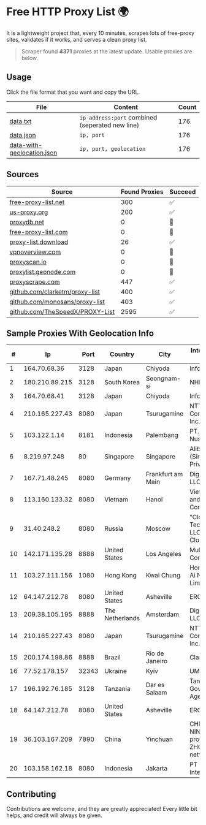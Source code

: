 
# Free HTTP Proxy List 🌍

It is a lightweight project that, every 10 minutes, scrapes lots of free-proxy sites, validates if it works, and serves a clean proxy list.


> Scraper found **4371** proxies at the latest update. Usable proxies are below.

## Usage

Click the file format that you want and copy the URL.


|File|Content|Count|
|----|-------|-----|
|[data.txt](https://raw.githubusercontent.com/themiralay/Proxy-List-World/master/data.txt)|`ip_address:port` combined (seperated new line)|176|
|[data.json](https://raw.githubusercontent.com/themiralay/Proxy-List-World/master/data.json)|`ip, port`|176|
|[data-with-geolocation.json](https://raw.githubusercontent.com/themiralay/Proxy-List-World/master/data-with-geolocation.json)|`ip, port, geolocation`|176|

## Sources

|Source|Found Proxies|Succeed|
|------|-------------|-------|
|[free-proxy-list.net](https://free-proxy-list.net)|300|✅|
|[us-proxy.org](https://www.us-proxy.org)|200|✅|
|[proxydb.net](http://proxydb.net)|0|🚫|
|[free-proxy-list.com](https://free-proxy-list.com/?page=&port=&type%5B%5D=http&type%5B%5D=https&up_time=0&search=Search)|0|🚫|
|[proxy-list.download](https://www.proxy-list.download/HTTP)|26|✅|
|[vpnoverview.com](https://vpnoverview.com/privacy/anonymous-browsing/free-proxy-servers)|0|🚫|
|[proxyscan.io](https://www.proxyscan.io)|0|🚫|
|[proxylist.geonode.com](https://proxylist.geonode.com/api/proxy-list?limit=300&page=1&sort_by=lastChecked&sort_type=desc&protocols=http,https)|0|🚫|
|[proxyscrape.com](https://api.proxyscrape.com/v2/?request=displayproxies&protocol=http&timeout=10000&country=all&ssl=all&anonymity=all)|447|✅|
|[github.com/clarketm/proxy-list](https://raw.githubusercontent.com/clarketm/proxy-list/master/proxy-list-raw.txt)|400|✅|
|[github.com/monosans/proxy-list](https://raw.githubusercontent.com/monosans/proxy-list/main/proxies/http.txt)|403|✅|
|[github.com/TheSpeedX/PROXY-List](https://raw.githubusercontent.com/TheSpeedX/PROXY-List/master/http.txt)|2595|✅|


## Sample Proxies With Geolocation Info

|#|Ip|Port|Country|City|Internet Service Provider|
|-|--|----|-------|----|-------------------------|
|1|164.70.68.36|3128|Japan|Chiyoda|InfoSphere|
|2|180.210.89.215|3128|South Korea|Seongnam-si|NHNCLOUD|
|3|164.70.68.41|3128|Japan|Chiyoda|InfoSphere|
|4|210.165.227.43|8080|Japan|Tsurugamine|NTT PC Communications, Inc.|
|5|103.122.1.14|8181|Indonesia|Palembang|PT. Java Digital Nusantara|
|6|8.219.97.248|80|Singapore|Singapore|Alibaba Cloud (Singapore) Private Limited|
|7|167.71.48.245|8080|Germany|Frankfurt am Main|DigitalOcean, LLC|
|8|113.160.133.32|8080|Vietnam|Hanoi|VietNam Post and Telecom Corporation|
|9|31.40.248.2|8080|Russia|Moscow|"Cloud Technologies" LLC trading as Cloud.ru|
|10|142.171.135.28|8888|United States|Los Angeles|Multacom Corporation|
|11|103.27.111.156|1080|Hong Kong|Kwai Chung|Hong Kong San Ai Net Int'l Limited|
|12|64.147.212.78|8080|United States|Asheville|ERC Broadband|
|13|209.38.105.195|8888|The Netherlands|Amsterdam|DigitalOcean, LLC|
|14|210.165.227.43|8080|Japan|Tsurugamine|NTT PC Communications, Inc.|
|15|200.174.198.86|8888|Brazil|Rio de Janeiro|Claro S.A|
|16|77.52.178.157|32343|Ukraine|Kyiv|UMC|
|17|196.192.76.185|3128|Tanzania|Dar es Salaam|Tanzania e-Government Agency|
|18|64.147.212.78|8080|United States|Asheville|ERC Broadband|
|19|36.103.167.209|7890|China|Yinchuan|CHINANET NINGXIA province ZHONGWEI IDC network|
|20|103.158.162.18|8080|Indonesia|Jakarta|PT iForte Global Internet|



## Contributing

Contributions are welcome, and they are greatly appreciated! Every
little bit helps, and credit will always be given.

